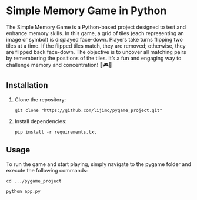 # Simple Memory Game in Python

The Simple Memory Game is a Python-based project designed to test and enhance memory skills. In this game, a grid of tiles (each representing an image or symbol) is displayed face-down. Players take turns flipping two tiles at a time. If the flipped tiles match, they are removed; otherwise, they are flipped back face-down. The objective is to uncover all matching pairs by remembering the positions of the tiles. It’s a fun and engaging way to challenge memory and concentration! 🧠🎮🐍

## Installation
1. Clone the repository:
   
   `git clone "https://github.com/lijimo/pygame_project.git"`

3. Install dependencies:
   
   `pip install -r requirements.txt`

## Usage
To run the game and start playing, simply navigate to the pygame folder and execute the following commands: 

`cd .../pygame_project` 

`python app.py`


